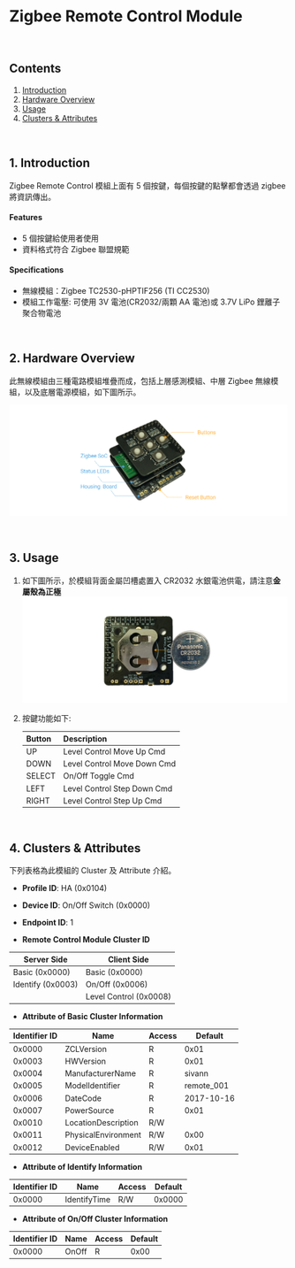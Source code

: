 # Zigbee Remote Control Module

<br />

## Contents  
1. [Introduction](#Introduction)  
2. [Hardware Overview](#HW_Overview)  
3. [Usage](#Usage)  
4. [Clusters & Attributes](#Clusters)  

<a name="Introduction"></a>
<br />
## 1. Introduction  

Zigbee Remote Control 模組上面有 5 個按鍵，每個按鍵的點擊都會透過 zigbee 將資訊傳出。  

#### Features  
 * 5 個按鍵給使用者使用  
 * 資料格式符合 Zigbee 聯盟規範   

#### Specifications  
 * 無線模組：Zigbee TC2530-pHPTIF256 (TI CC2530)  
 * 模組工作電壓: 可使用 3V 電池(CR2032/兩顆 AA 電池)或 3.7V LiPo 鋰離子聚合物電池  

<a name="HW_Overview"></a>
<br />
## 2. Hardware Overview  

此無線模組由三種電路模組堆疊而成，包括上層感測模組、中層 Zigbee 無線模組，以及底層電源模組，如下圖所示。  

![RemoteControl](https://raw.githubusercontent.com/sivann-tw/sivann-modules/master/media/zigbee_remote.png)  

<a name="Usage"></a>
<br />
## 3. Usage  

1. 如下圖所示，於模組背面金屬凹槽處置入 CR2032 水銀電池供電，請注意**金屬殼為正極** 
![Battery](https://raw.githubusercontent.com/sivann-tw/sivann-modules/master/media/battery.png)  
2. 按鍵功能如下:  

    | Button | Description                 |  
    |--------|-----------------------------|  
    | UP     | Level Control Move Up Cmd   |  
    | DOWN   | Level Control Move Down Cmd |  
    | SELECT | On/Off Toggle Cmd           |  
    | LEFT   | Level Control Step Down Cmd |  
    | RIGHT  | Level Control Step Up Cmd   |  


<a name="Clusters"></a>
<br />
## 4. Clusters & Attributes  

下列表格為此模組的 Cluster 及 Attribute 介紹。  

* **Profile ID**: HA (0x0104)  
* **Device ID**: On/Off Switch (0x0000)  
* **Endpoint ID**: 1  

* **Remote Control Module Cluster ID**  

| Server Side       | Client Side            |  
|-------------------|------------------------|  
| Basic (0x0000)    | Basic (0x0000)         |  
| Identify (0x0003) | On/Off (0x0006)        |  
|                   | Level Control (0x0008) |  

* **Attribute of Basic Cluster Information**  

| Identifier ID | Name                | Access | Default      |  
|---------------|---------------------|--------|--------------|  
| 0x0000        | ZCLVersion          | R      | 0x01         |  
| 0x0003        | HWVersion           | R      | 0x01         |  
| 0x0004        | ManufacturerName    | R      | sivann       |  
| 0x0005        | ModelIdentifier     | R      | remote_001   |  
| 0x0006        | DateCode            | R      | 2017-10-16   |  
| 0x0007        | PowerSource         | R      | 0x01         |  
| 0x0010        | LocationDescription | R/W    |              |  
| 0x0011        | PhysicalEnvironment | R/W    | 0x00         |  
| 0x0012        | DeviceEnabled       | R/W    | 0x01         |  

* **Attribute of  Identify Information**  

| Identifier ID | Name                | Access | Default      |  
|---------------|---------------------|--------|--------------|  
| 0x0000        | IdentifyTime        | R/W    | 0x0000       |  

* **Attribute of On/Off Cluster Information**  

| Identifier ID | Name                | Access | Default      |  
|---------------|---------------------|--------|--------------|  
| 0x0000        | OnOff               | R      | 0x00         |  
